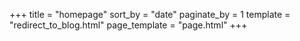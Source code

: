 +++
title = "homepage"
sort_by = "date"
paginate_by = 1
template = "redirect_to_blog.html"
page_template = "page.html"
+++
